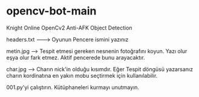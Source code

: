 # opencv-bot-main
Knight Online OpenCv2 Anti-AFK Object Detection



headers.txt ---> Oyunun Pencere ismini yazınız

metin.jpg --> Tespit etmesi gereken nesnenin fotoğrafını koyun. Yazı olur eşya olur fark etmez. Aktif pencerede bunu arayacaktır.

char.jpg --> Charın nick'in olduğu kısımdır. Eğer Tespit döngüsü yazarsanız charın kordinatına en yakın mobu seçtirmek için kullanılabilir. 

001.py'yi çalıştırın. Kütüphaneleri kurmayı unutmayın.
